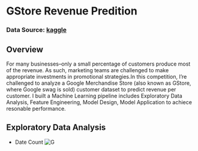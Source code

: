 # GStore Revenue Predition

### Data Source: [kaggle](https://www.kaggle.com/c/ga-customer-revenue-prediction/overview)


## Overview
For many businesses–only a small percentage of customers produce most of the revenue. As such, marketing teams are challenged to make appropriate investments in promotional strategies.In this competition, I’re challenged to analyze a Google Merchandise Store (also known as GStore, where Google swag is sold) customer dataset to predict revenue per customer. I built a Machine Learning pipeline includes Exploratory Data Analysis, Feature Engineering, Model Design, Model Application to achiece resonable performance.


## Exploratory Data Analysis
* Date Count
![G](/pics/p1.png)




